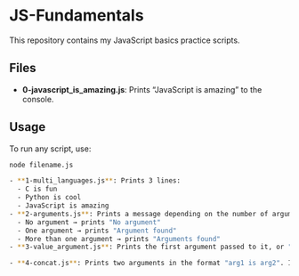 # JS-Fundamentals

This repository contains my JavaScript basics practice scripts.

## Files

- **0-javascript_is_amazing.js**: Prints “JavaScript is amazing” to the console.

## Usage

To run any script, use:

```bash
node filename.js

- **1-multi_languages.js**: Prints 3 lines:
  - C is fun
  - Python is cool
  - JavaScript is amazing
- **2-arguments.js**: Prints a message depending on the number of arguments:
  - No argument → prints "No argument"
  - One argument → prints "Argument found"
  - More than one argument → prints "Arguments found"
- **3-value_argument.js**: Prints the first argument passed to it, or "No argument" if none is passed.

- **4-concat.js**: Prints two arguments in the format "arg1 is arg2". If arguments are missing, prints "undefined is undefined" accordingly.
